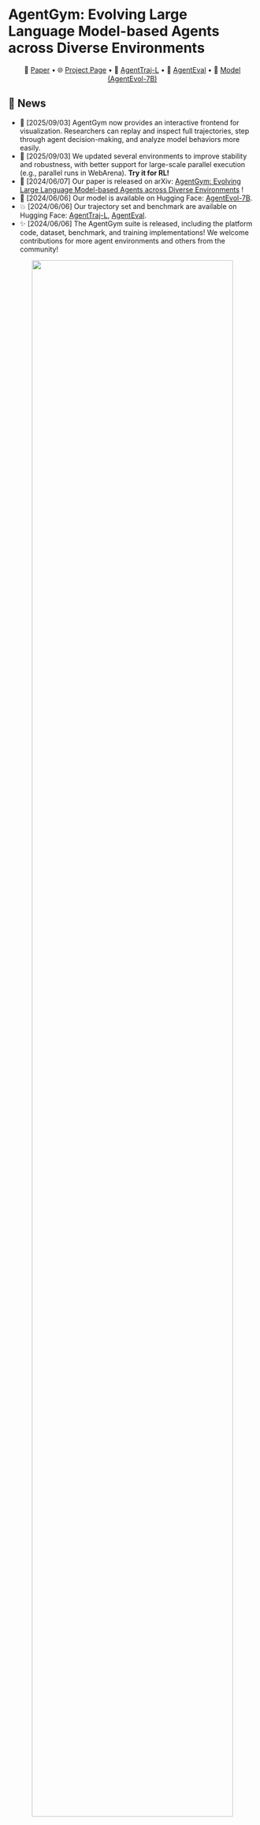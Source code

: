 # AgentGym: Evolving Large Language Model-based Agents across Diverse Environments

<p align="center">
  📃 <a href="https://arxiv.org/abs/2406.04151" target="_blank">Paper</a > • 🌐 <a href="https://agentgym.github.io/" target="_blank">Project Page</a > • 🤗 <a href="https://huggingface.co/datasets/AgentGym/AgentTraj-L" target="_blank">AgentTraj-L</a > • 🤗 <a href="https://huggingface.co/datasets/AgentGym/AgentEval" target="_blank">AgentEval</a > • 🤗 <a href="https://huggingface.co/AgentGym/AgentEvol-7B" target="_blank">Model (AgentEvol-7B)</a ><br>
</p >

## 🔔 News

- 👀 [2025/09/03] AgentGym now provides an interactive frontend for visualization. Researchers can replay and inspect full trajectories, step through agent decision-making, and analyze model behaviors more easily.
- 🔧 [2025/09/03] We updated several environments to improve stability and robustness, with better support for large-scale parallel execution (e.g., parallel runs in WebArena). **Try it for RL!**
- 🥳 [2024/06/07] Our paper is released on arXiv: [AgentGym: Evolving Large Language Model-based Agents across Diverse Environments](https://arxiv.org/abs/2406.04151) !
- 🤖 [2024/06/06] Our model is available on Hugging Face: [AgentEvol-7B](https://huggingface.co/AgentGym/AgentEvol-7B).
- 💥 [2024/06/06] Our trajectory set and benchmark are available on Hugging Face: [AgentTraj-L](https://huggingface.co/datasets/AgentGym/AgentTraj-L), [AgentEval](https://huggingface.co/datasets/AgentGym/AgentEval).
- ✨ [2024/06/06] The AgentGym suite is released, including the platform code, dataset, benchmark, and training implementations! We welcome contributions for more agent environments and others from the community!

<div align=center><img src="./assets/evolution.png" width="90%" /></div>

## 🌟 Introduction

Building generalist agents that can handle diverse tasks and evolve themselves across different environments is a long-term goal in the AI community. Large language models (LLMs) are considered a promising foundation to build such agents due to their generalized capabilities.

**AgentGym** is a new framework featuring a variety of environments and tasks for broad, real-time, uniformat, and concurrent agent exploration. It is designed to help the community easily evaluate and develop generally-capable LLM-based agents. It also includes a high-quality trajectory set **AgentTraj** and a benchmark suite **AgentEval**. We also propose a novel method, **AgentEvol**, to investigate the potential of agent self-evolution beyond previously seen data across tasks and environments. Experimental results show that the evolved agents can achieve results comparable to SOTA models.

<div align=center><img src="./assets/agentgym.png" width="90%" /></div>

## 🎁 AgentGym Suite

AgentGym is a framework designed to help the community easily evaluate and develop generally-capable LLM-based agents. It features diverse interactive environments and tasks with a unified format, i.e., ReAct format. It supports real-time feedback and concurrency, and is easily scalable. It includes 14 environments across web navigating, text games, house-holding tasks, digital games, embodied tasks, tool-using and programming.

| Environment | Traj | Eval | Original Repo                                                           | EnvServer                                                                            |
| ----------- | ---- | ---- | ----------------------------------------------------------------------- | ------------------------------------------------------------------------------------ |
| WebShop     | 3930 | 200  | [WebShop-Repo](https://github.com/princeton-nlp/WebShop)                   | [agentenv-webshop](https://github.com/WooooDyy/AgentGym/tree/main/agentenv-webshop)     |
| WebArena    | 0    | 20   | [WebArena](https://github.com/web-arena-x/webarena)                        | [agentenv-webarena](https://github.com/WooooDyy/AgentGym/tree/main/agentenv-webarena)   |
| MAZE        | 215  | 25   | [MAZE-Repo](https://github.com/abdulhaim/LMRL-Gym)                         | [agentenv-lmrlgym](https://github.com/WooooDyy/AgentGym/tree/main/agentenv-lmrlgym)     |
| Wordle      | 955  | 25   | [Wordle-Repo](https://github.com/abdulhaim/LMRL-Gym)                       | [agentenv-lmrlgym](https://github.com/WooooDyy/AgentGym/tree/main/agentenv-lmrlgym)     |
| ALFWorld    | 2420 | 200  | [ALFWorld-Repo](https://github.com/alfworld/alfworld)                      | [agentenv-alfworld](https://github.com/WooooDyy/AgentGym/tree/main/agentenv-alfworld)   |
| SciWorld    | 2120 | 200  | [SciWrold-Repo](https://github.com/allenai/ScienceWorld)                   | [agentenv-sciworld](https://github.com/WooooDyy/AgentGym/tree/main/agentenv-sciworld)   |
| BabyAI      | 810  | 90   | [BabyAI-Repo](https://github.com/mila-iqia/babyai)                         | [agentenv-babyai](https://github.com/WooooDyy/AgentGym/tree/main/agentenv-babyai)       |
| TextCraft   | 374  | 100  | [TextCraft-Repo](https://github.com/archiki/ADaPT)                         | [agentenv-textcraft](https://github.com/WooooDyy/AgentGym/tree/main/agentenv-textcraft) |
| Weather     | 311  | 20   | [Weather-Repo](https://github.com/hkust-nlp/AgentBoard)                    | [agentenv-tool](https://github.com/WooooDyy/AgentGym/tree/main/agentenv-tool)           |
| Movie       | 215  | 20   | [Movie-Repo](https://github.com/hkust-nlp/AgentBoard)                      | [agentenv-tool](https://github.com/WooooDyy/AgentGym/tree/main/agentenv-tool)           |
| Academia    | 0    | 20   | [Academia-Repo](https://github.com/hkust-nlp/AgentBoard)                   | [agentenv-tool](https://github.com/WooooDyy/AgentGym/tree/main/agentenv-tool)           |
| Sheet       | 0    | 20   | [Sheet-Repo](https://github.com/hkust-nlp/AgentBoard)                      | [agentenv-tool](https://github.com/WooooDyy/AgentGym/tree/main/agentenv-tool)           |
| TODOList    | 135  | 20   | [TODOList-Repo](https://github.com/hkust-nlp/AgentBoard)                   | [agentenv-tool](https://github.com/WooooDyy/AgentGym/tree/main/agentenv-tool)           |
| BIRD        | 3000 | 200  | [BIRD-Repo](https://github.com/AlibabaResearch/DAMO-ConvAI/tree/main/bird) | [agentenv-sqlgym](https://github.com/WooooDyy/AgentGym/tree/main/agentenv-sqlgym)       |

### Platform

The platform architecture of AgentGym is illustrated in the following figure. In AgentGym, different environments are deployed on different servers or ports and provide encapsulated HTTP services externally. This decouples the environments from other parts.

These services include APIs such as `/createEnv` to create an environment, `/observation` to get the current observation from the environment, `/available_actions` to get the currently available actions, `/step` to perform an action, and `/reset` to reset the environment.

We have implemented 14 types of environments, and **developers can easily develop new environments and add them to AgentGym by encapsulating the aforementioned interfaces**. EnvClients have the responsibility of receiving services provided by the server and encapsulating them into functions for user calls. AgentController is our core component that connects the agent and the environment. It is responsible for evaluating the agent, collecting data, and training the agent.

<div align=center><img src="./assets/platform.png" width="60%" /></div>

### Benchmark: AgentEval

The AgentEval benchmark is on Hugging Face: [AgentGym/AgentEval](https://huggingface.co/datasets/AgentGym/AgentEval).

Here is an example:

```json
{
  "conversations": null, 
  "item_id": "webshop_5238"
}
```

### Trajectory Set: AgentTraj

The trajectory set AgentTraj-L is available on Hugging Face: [AgentGym/AgentTraj-L](https://huggingface.co/datasets/AgentGym/AgentTraj-L).

Here is an example:

```json
    {
        "conversations": [
            {
                "from": "human",
                "loss": null,
                "value": "You are web shopping.\nI will give you instructions about what to do.\nYou have to follow the instructions.\nEvery round I will give you an observation and a list of available actions, you have to respond an action based on the state and instruction.\nYou can use search action if search is available.\nYou can click one of the buttons in clickables.\nAn action should be of the following structure:\nsearch[keywords]\nclick[value]\nIf the action is not valid, perform nothing.\nKeywords in search are up to you, but the value in click must be a value in the list of available actions.\nRemember that your keywords in search should be carefully designed.\nYour response should use the following format:\n\nThought:\nI think ... \n\nAction: \nclick[something]"
            },
            {
                "from": "gpt",
                "loss": false,
                "value": "Ok."
            },
            {
                "from": "human",
                "loss": null,
                "value": "WebShop [SEP] Instruction: [SEP] Find me men's shorts with elastic waist, classic fit, short sleeve for gym workout with color: navy, and size: x-large, and price lower than 50.00 dollars [SEP] Search"
            },
            {
                "from": "gpt",
                "loss": true,
                "value": "Thought:\nI think I should use the search bar to look for the shorts that match the given requirements.\n\nAction:\nsearch[men's shorts elastic waist classic fit short sleeve gym workout navy x-large price < 50.00]"
            },
	...(more interactions)
           {
                "from": "gpt",
                "loss": true,
                "value": "Thought:\nI think I have found the right product that matches all the requirements. It's time to buy it.\n\nAction:\nclick[Buy Now]"
            }
        ],
        "item_id": "webshop_6"
    },
```

## 🛠 Usage & Quick Start

This project contains the `agentenv` python package and the integrated environments.

### Setup agentenv pacakage

#### from PyPI

```sh
pip install agentenv
```

#### from Source

```sh
git clone --recursive https://github.com/WooooDyy/AgentGym
cd ./AgentGym

cd agentenv
pip install -e .
```

Depending on which environments you want to use, `cd` into the corresponding `agentenv-*` folder and follow the `README.md` inside.

### Tutorials

- Evaluation: [01-evaluation](https://github.com/WooooDyy/AgentGym/blob/main/docs/tutorials/en/01-evaluation.md)
- Behavioral Cloning: [02-behavioral-cloning](https://github.com/WooooDyy/AgentGym/blob/main/docs/tutorials/en/02-behavioral-cloning.md)
- AgentEvol: [03-AgentEvol](https://github.com/WooooDyy/AgentGym/blob/main/docs/tutorials/en/03-AgentEvol.md)
- Env Visualization: [04-Env-Visualization](https://github.com/WooooDyy/AgentGym/blob/main/docs/tutorials/en/04-Env-Visualization.md)

### Examples

- See [AgentGym/agentenv/examples](https://github.com/WooooDyy/AgentGym/tree/main/agentenv/examples)

## Main Experimental Results

<div align=center><img src="./assets/main_results.png" width="90%" /></div>

## 📧 Contact

- zhxi22@m.fudan.edu.cn

## 🔖 Citation

```
@misc{xi2024agentgym,
      title={AgentGym: Evolving Large Language Model-based Agents across Diverse Environments}, 
      author={Zhiheng Xi and Yiwen Ding and Wenxiang Chen and Boyang Hong and Honglin Guo and Junzhe Wang and Dingwen Yang and Chenyang Liao and Xin Guo and Wei He and Songyang Gao and Lu Chen and Rui Zheng and Yicheng Zou and Tao Gui and Qi Zhang and Xipeng Qiu and Xuanjing Huang and Zuxuan Wu and Yu-Gang Jiang},
      year={2024},
      eprint={2406.04151},
      archivePrefix={arXiv},
      primaryClass={cs.AI}
}
```
